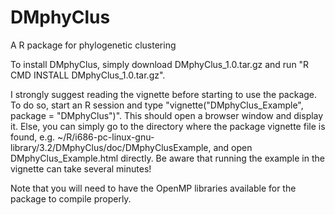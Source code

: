 # DMphyClus
A R package for phylogenetic clustering

To install DMphyClus, simply download DMphyClus_1.0.tar.gz and run "R CMD INSTALL DMphyClus_1.0.tar.gz".

I strongly suggest reading the vignette before starting to use the package. To do so, start an R session and type "vignette("DMphyClus_Example", package = "DMphyClus")". This should open a browser window and display it. Else, you can simply go to the directory where the package vignette file is found, e.g. ~/R/i686-pc-linux-gnu-library/3.2/DMphyClus/doc/DMphyClusExample, and open DMphyClus_Example.html directly. Be aware that running the example in the vignette can take several minutes!

Note that you will need to have the OpenMP libraries available for the package to compile properly.
